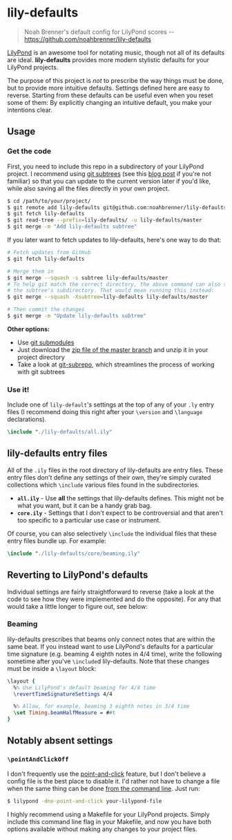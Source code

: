lily-defaults
=============

> Noah Brenner's default config for LilyPond scores -- 
https://github.com/noahbrenner/lily-defaults

[LilyPond][] is an awesome tool for notating music, though not all of its defaults are ideal. **lily-defaults** provides more modern stylistic defaults for your LilyPond projects.

The purpose of this project is *not* to prescribe the way things must be done, but to provide more intuitive defaults. Settings defined here are easy to reverse. Starting from these defaults can be useful even when you reset some of them: By explicitly changing an intuitive default, you make your intentions clear.

Usage
-----

### Get the code

First, you need to include this repo in a subdirectory of your LilyPond project. I recommend using [git subtrees][git-subtree] (see this [blog post][git-subtree-blogpost] if you're not familiar) so that you can update   to the current version later if you'd like, while also saving all the files directly in your own project.

```bash
$ cd /path/to/your/project/
$ git remote add lily-defaults git@github.com:noahbrenner/lily-defaults.git
$ git fetch lily-defaults
$ git read-tree --prefix=lily-defaults/ -u lily-defaults/master
$ git merge -m "Add lily-defaults subtree"
```

If you later want to fetch updates to lily-defaults, here's one way to do that:

```bash
# Fetch updates from GitHub
$ git fetch lily-defaults

# Merge them in
$ git merge --squash -s subtree lily-defaults/master
# To help git match the correct directory, the above command can also specify
# the subtree's subdirectory. That would mean running this instead:
$ git merge --squash -Xsubtree=lily-defaults lily-defaults/master

# Then commit the changes
$ git merge -m "Update lily-defaults subtree"
```

**Other options:**

* Use [git submodules][git-submodule]
* Just download the [zip file of the master branch][zip-master] and unzip it in your project directory
* Take a look at [git-subrepo][], which streamlines the process of working with git subtrees

### Use it!

Include one of `lily-default`'s settings at the top of any of your `.ly` entry files (I recommend doing this right after your `\version` and `\language` declarations).

```lilypond
\include "./lily-defaults/all.ily"
```

lily-defaults entry files
-------------------------

All of the `.ily` files in the root directory of lily-defaults are entry files. These entry files don't define any settings of their own, they're simply curated collections which `\include` various files found in the subdirectories.

* **`all.ily`** - Use **all** the settings that lily-defaults defines. This might not be what you want, but it can be a handy grab bag.
* **`core.ily`** - Settings that I don't expect to be controversial and that aren't too specific to a particular use case or instrument.

Of course, you can also selectively `\include` the individual files that these entry files bundle up. For example:

```lilypond
\include "./lily-defaults/core/beaming.ily"
```

Reverting to LilyPond's defaults
--------------------------------

Individual settings are fairly straightforward to reverse (take a look at the code to see how they were implemented and do the opposite). For any that would take a little longer to figure out, see below:

### Beaming

lily-defaults prescribes that beams only connect notes that are within the same beat. If you instead want to use LilyPond's defaults for a particular time signature (e.g. beaming 4 eighth notes in 4/4 time), write the following sometime after you've `\include`d lily-defaults. Note that these changes must be inside a `\layout` block:

```lilypond
\layout {
  %% Use LilyPond's default beaming for 4/4 time
  \revertTimeSignatureSettings 4/4

  %% Allow, for example, beaming 3 eighth notes in 3/4 time
  \set Timing.beamHalfMeasure = ##t
}
```

Notably absent settings
-----------------------

### `\pointAndClickOff`

I don't frequently use the [point-and-click][] feature, but I don't believe a config file is the best place to disable it. I'd rather not have to change a file when the same thing can be done [from the command line][no-point-and-click]. Just run:

```bash
$ lilypond -dno-point-and-click your-lilypond-file
```

I highly recommend using a Makefile for your LilyPond projects. Simply include this command line flag in your Makefile, and now you have both options available without making any changes to your project files.


[LilyPond]: http://lilypond.org
[git-submodule]: https://git-scm.com/book/en/v2/Git-Tools-Submodules
[git-subrepo]: https://github.com/ingydotnet/git-subrepo
[git-subtree-blogpost]: https://medium.com/@porteneuve/mastering-git-subtrees-943d29a798ec
[git-subtree]: https://git-scm.com/book/en/v2/Git-Tools-Advanced-Merging#_subtree_merge
[point-and-click]: http://lilypond.org/doc/v2.18/Documentation/usage/point-and-click
[no-point-and-click]: http://lilypond.org/doc/v2.18/Documentation/usage/command_002dline-usage#advanced-command-line-options-for-lilypond
[zip-master]: https://github.com/noahbrenner/lily-defaults/archive/master.zip
